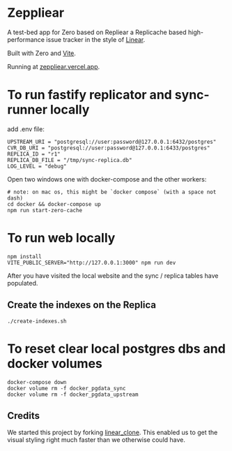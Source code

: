 # Zeppliear

A test-bed app for Zero based on Repliear a Replicache based high-performance issue tracker in the style of [Linear](https://linear.app/).

Built with Zero and [Vite](https://vitejs.dev/).

Running at [zeppliear.vercel.app](https://zeppliear.vercel.app/).

# To run fastify replicator and sync-runner locally

add .env file:

```
UPSTREAM_URI = "postgresql://user:password@127.0.0.1:6432/postgres"
CVR_DB_URI = "postgresql://user:password@127.0.0.1:6433/postgres"
REPLICA_ID = "r1"
REPLICA_DB_FILE = "/tmp/sync-replica.db"
LOG_LEVEL = "debug"
```

Open two windows one with docker-compose and the other workers:

```
# note: on mac os, this might be `docker compose` (with a space not dash)
cd docker && docker-compose up
npm run start-zero-cache
```

# To run web locally

```
npm install
VITE_PUBLIC_SERVER="http://127.0.0.1:3000" npm run dev
```

After you have visited the local website and the sync / replica tables have populated.

## Create the indexes on the Replica

```
./create-indexes.sh
```

# To reset clear local postgres dbs and docker volumes

```
docker-compose down
docker volume rm -f docker_pgdata_sync
docker volume rm -f docker_pgdata_upstream
```

###

## Credits

We started this project by forking [linear_clone](https://github.com/tuan3w/linearapp_clone). This enabled us to get the visual styling right much faster than we otherwise could have.
